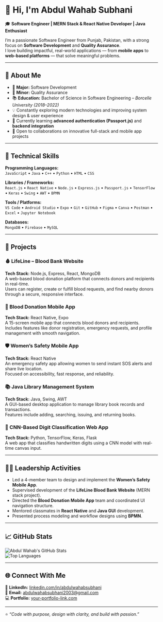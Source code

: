 # 👋 Hi, I'm Abdul Wahab Subhani  

🎓 **Software Engineer | MERN Stack & React Native Developer | Java Enthusiast**

I’m a passionate Software Engineer from Punjab, Pakistan, with a strong focus on **Software Development** and **Quality Assurance**.  
I love building impactful, real-world applications — from **mobile apps** to **web-based platforms** — that solve meaningful problems.

---

## 🚀 About Me
- 🎯 **Major:** Software Development  
- 🧩 **Minor:** Quality Assurance  
- 📚 **Education:** Bachelor of Science in Software Engineering – *Borcelle University (2018–2022)*  
- 💡 Constantly exploring modern technologies and improving system design & user experience  
- 🌱 Currently learning **advanced authentication (Passport.js)** and **backend integration**  
- 🤝 Open to collaborations on innovative full-stack and mobile app projects  

---

## 🧠 Technical Skills

**Programming Languages:**  
`JavaScript` • `Java` • `C++` • `Python` • `HTML` • `CSS`

**Libraries / Frameworks:**  
`React.js` • `React Native` • `Node.js` • `Express.js` • `Passport.js` • `TensorFlow` • `Keras` • `Swing` • `AWT` • `BPMN`

**Tools / Platforms:**  
`VS Code` • `Android Studio` • `Expo` • `Git` • `GitHub` • `Figma` • `Canva` • `Postman` • `Excel` • `Jupyter Notebook`

**Databases:**  
`MongoDB` • `Firebase` • `MySQL`

---

## 💼 Projects

### 🩸 LifeLine – Blood Bank Website  
**Tech Stack:** Node.js, Express, React, MongoDB  
A web-based blood donation platform that connects donors and recipients in real-time.  
Users can register, create or fulfill blood requests, and find nearby donors through a secure, responsive interface.

### 📱 Blood Donation Mobile App  
**Tech Stack:** React Native, Expo  
A 15-screen mobile app that connects blood donors and recipients.  
Includes features like donor registration, emergency requests, and profile management with smooth navigation.

### 🛡️ Women’s Safety Mobile App  
**Tech Stack:** React Native  
An emergency safety app allowing women to send instant SOS alerts and share live location.  
Focused on accessibility, fast response, and reliability.

### 📚 Java Library Management System  
**Tech Stack:** Java, Swing, AWT  
A GUI-based desktop application to manage library book records and transactions.  
Features include adding, searching, issuing, and returning books.

### 🔢 CNN-Based Digit Classification Web App  
**Tech Stack:** Python, TensorFlow, Keras, Flask  
A web app that classifies handwritten digits using a CNN model with real-time canvas input.

---

## 🧑‍💼 Leadership Activities
- Led a 4-member team to design and implement the **Women’s Safety Mobile App**.  
- Supervised development of the **LifeLine Blood Bank Website** (MERN stack project).  
- Directed the **Blood Donation Mobile App** team and coordinated UI navigation structure.  
- Mentored classmates in **React Native** and **Java GUI** development.  
- Presented process modeling and workflow designs using **BPMN**.

---

## 📈 GitHub Stats

![Abdul Wahab's GitHub Stats](https://github-readme-stats.vercel.app/api?username=Abdul-Wahab-Subhani&show_icons=true&theme=tokyonight)  
![Top Languages](https://github-readme-stats.vercel.app/api/top-langs/?username=Abdul-Wahab-Subhani&layout=compact&theme=tokyonight)

---

## 🌐 Connect With Me
💼 **LinkedIn:** [linkedin.com/in/abdulwahabsubhani](https://linkedin.com/in/abdulwahabsubhani)  
📧 **Email:** [abdulwahabsubhani2003@gmail.com](mailto:abdulwahabsubhani2003@gmail.com)  
💻 **Portfolio:** [your-portfolio-link.com](#)

---

⭐ *“Code with purpose, design with clarity, and build with passion.”*  
